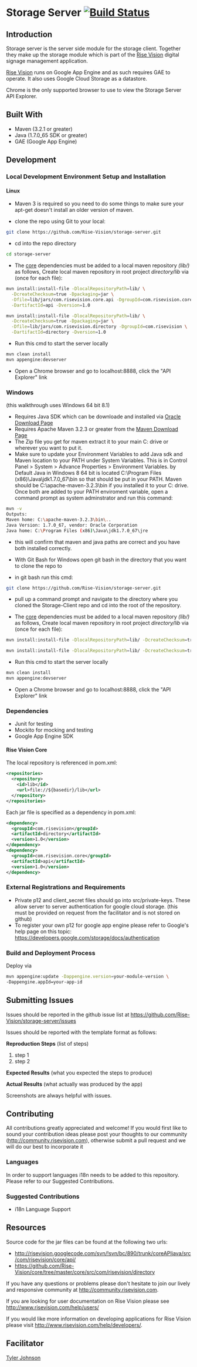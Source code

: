# Storage Server  [![Build Status](http://devtools1.risevision.com:8080/view/Storage%20Server/job/Storage-Server-Master-Prod/badge/icon)](http://devtools1.risevision.com:8080/view/Storage%20Server/job/Storage-Server-Master-Prod/)

## Introduction

Storage server is the server side module for the storage client.  Together they make up the storage module which is part of the [Rise Vision](http://rva.risevision.com) digital signage management application.  

[Rise Vision](http://rva.risevision.com) runs on Google App Engine and as such requires GAE to operate. It also uses Google Cloud Storage as a datastore.

Chrome is the only supported browser to use to view the Storage Server API Explorer.

## Built With

- Maven (3.2.1 or greater)
- Java (1.7.0_65 SDK or greater)
- GAE (Google App Engine)

## Development 

### Local Development Environment Setup and Installation

#### Linux

* Maven 3 is required so you need to do some things to make sure your apt-get doesn't install an older version of maven.

* clone the repo using Git to your local:
```bash
git clone https://github.com/Rise-Vision/storage-server.git
```

* cd into the repo directory
```bash
cd storage-server
```

* The [core](https://github.com/Rise-Vision/core) dependencies must be added to a local maven repository *(lib/)* as follows, Create local maven repository in root project *directory/lib* via (once for each file):

``` bash
mvn install:install-file -DlocalRepositoryPath=lib/ \
  -DcreateChecksum=true -Dpackaging=jar \
  -Dfile=lib/jars/com.risevision.core.api -DgroupId=com.risevision.core \
  -DartifactId=api -Dversion=1.0

mvn install:install-file -DlocalRepositoryPath=lib/ \
  -DcreateChecksum=true -Dpackaging=jar \
  -Dfile=lib/jars/com.risevision.directory -DgroupId=com.risevision \
  -DartifactId=directory -Dversion=1.0
```

* Run this cmd to start the server locally
``` bash
mvn clean install
mvn appengine:devserver
```

* Open a Chrome browser and go to localhost:8888, click the "API Explorer" link

### Windows
(this walkthrough uses Windows 64 bit 8.1)
* Requires Java SDK which can be downloade and installed via [Oracle Download Page](http://www.oracle.com/technetwork/java/javaee/downloads/java-ee-sdk-7-downloads-1956236.html "Oracle Download Page")
* Requires Apache Maven 3.2.3 or greater from the [Maven Download Page](http://maven.apache.org/download.cgi "Maven Download Page")
* The Zip file you get for maven extract it to your main C: drive or wherever you want to put it.
* Make sure to update your Environment Variables to add Java sdk and Maven location to your PATH under System Variables.  This is in Control Panel > System > Advance Properties > Environment Variables.  by Default Java in Windows 8 64 bit is located C:\Program Files (x86)\Java\jdk1.7.0_67\bin so that should be put in your PATH.  Maven should be C:\apache-maven-3.2.3\bin if you installed it to your C: drive. Once both are added to your PATH enviroment variable, open a command prompt as system adminstrator and run this command:

``` bash
mvn -v
Outputs: 
Maven home: C:\apache-maven-3.2.3\bin\..
Java Version: 1.7.0_67, vendor: Oracle Corporation
Java home: C:\Program Files (x86)\Java\jdk1.7.0_67\jre
```

* this will confirm that maven and java paths are correct and you have both installed correctly.

* With Git Bash for Windows open git bash in the directory that you want to clone the repo to 

* in git bash run this cmd:
```bash
git clone https://github.com/Rise-Vision/storage-server.git
```

* pull up a command prompt and navigate to the directory where you cloned the Storage-Client repo and cd into the root of the repository.

* The [core](https://github.com/Rise-Vision/core) dependencies must be added to a local maven repository *(lib/)* as follows, Create local maven repository in root project *directory/lib* via (once for each file):

``` bash
mvn install:install-file -DlocalRepositoryPath=lib/ -DcreateChecksum=true -Dpackaging=jar -Dfile=lib/jars/com.risevision.core.api -DgroupId=com.risevision.core -DartifactId=api -Dversion=1.0

mvn install:install-file -DlocalRepositoryPath=lib/ -DcreateChecksum=true -Dpackaging=jar -Dfile=lib/jars/com.risevision.directory -DgroupId=com.risevision -DartifactId=directory -Dversion=1.0
```

* Run this cmd to start the server locally
``` bash
mvn clean install
mvn appengine:devserver
```

* Open a Chrome browser and go to localhost:8888, click the "API Explorer" link


### Dependencies

* Junit for testing 
* Mockito for mocking and testing
* Google App Engine SDK

#### Rise Vision Core

The local repository is referenced in pom.xml:
``` xml
<repositories>
  <repository>
    <id>lib</id>
    <url>file://${basedir}/lib</url>
  </repository>
</repositories>
```

Each jar file is specified as a dependency in pom.xml:
``` xml
<dependency>
  <groupId>com.risevision</groupId>
  <artifactId>directory</artifactId>
  <version>1.0</version>
</dependency>
<dependency>
  <groupId>com.risevision.core</groupId>
  <artifactId>api</artifactId>
  <version>1.0</version>
</dependency>
```

### External Registrations and Requirements
* Private p12 and client_secret files should go into src/private-keys.  These allow server to server authentication for google cloud storage. (this must be provided on request from the facilitator and is not stored on github)
* To register your own p12 for google app engine please refer to Google's help page on this topic: 
https://developers.google.com/storage/docs/authentication

### Build and Deployment Process

Deploy via
``` bash
mvn appengine:update -Dappengine.version=your-module-version \
-Dappengine.appId=your-app-id
```

## Submitting Issues 

Issues should be reported in the github issue list at https://github.com/Rise-Vision/storage-server/issues  

Issues should be reported with the template format as follows:

**Reproduction Steps**
(list of steps)
1. step 1
2. step 2

**Expected Results**
(what you expected the steps to produce)

**Actual Results**
(what actually was produced by the app)

Screenshots are always helpful with issues. 

## Contributing

All contributions greatly appreciated and welcome! If you would first like to sound your contribution ideas please post your thoughts to our community (http://community.risevision.com), otherwise submit a pull request and we will do our best to incorporate it

### Languages

In order to support languages i18n needs to be added to this repository.  Please refer to our Suggested Contributions.

### Suggested Contributions

* i18n Language Support

## Resources

Source code for the jar files can be found at the following two urls:
 * http://risevision.googlecode.com/svn/!svn/bc/890/trunk/coreAPIjava/src/com/risevision/core/api/
 * https://github.com/Rise-Vision/core/tree/master/core/src/com/risevision/directory

If you have any questions or problems please don't hesitate to join our lively and responsive community at http://community.risevision.com.

If you are looking for user documentation on Rise Vision please see http://www.risevision.com/help/users/

If you would like more information on developing applications for Rise Vision please visit http://www.risevision.com/help/developers/. 

## Facilitator
[Tyler Johnson](https://github.com/tejohnso "Tyler Johnson")
